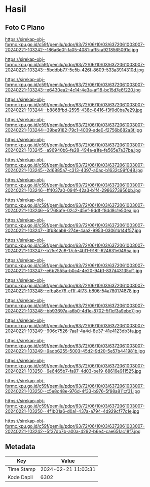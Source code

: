 # Hasil

## Foto C Plano

https://sirekap-obj-formc.kpu.go.id/c59f/pemilu/pdpr/63/72/06/10/03/6372061003007-20240221-103242--186a6e0f-fa05-4081-aff5-a9218565091d.jpg

https://sirekap-obj-formc.kpu.go.id/c59f/pemilu/pdpr/63/72/06/10/03/6372061003007-20240221-103243--5bddbb77-5e5b-426f-8609-533a3914310d.jpg

https://sirekap-obj-formc.kpu.go.id/c59f/pemilu/pdpr/63/72/06/10/03/6372061003007-20240221-103243--e6430ea2-4c14-4e3a-af18-bc15d7e6f220.jpg

https://sirekap-obj-formc.kpu.go.id/c59f/pemilu/pdpr/63/72/06/10/03/6372061003007-20240221-103244--b8868fbd-2595-438c-8416-f3f0d0ba7e29.jpg

https://sirekap-obj-formc.kpu.go.id/c59f/pemilu/pdpr/63/72/06/10/03/6372061003007-20240221-103244--39be9182-79c1-4009-ade0-f2756b682a3f.jpg

https://sirekap-obj-formc.kpu.go.id/c59f/pemilu/pdpr/63/72/06/10/03/6372061003007-20240221-103245--a96940b6-fe28-494a-a1fe-fe565e7a37ba.jpg

https://sirekap-obj-formc.kpu.go.id/c59f/pemilu/pdpr/63/72/06/10/03/6372061003007-20240221-103245--2d6885a7-c313-4397-a0ac-b1632c99f048.jpg

https://sirekap-obj-formc.kpu.go.id/c59f/pemilu/pdpr/63/72/06/10/03/6372061003007-20240221-103246--ff4037a0-094f-42a3-b1f4-2986273956bb.jpg

https://sirekap-obj-formc.kpu.go.id/c59f/pemilu/pdpr/63/72/06/10/03/6372061003007-20240221-103246--5f768afe-02c2-45ef-9ddf-f8dd8c1e50ea.jpg

https://sirekap-obj-formc.kpu.go.id/c59f/pemilu/pdpr/63/72/06/10/03/6372061003007-20240221-103247--3fb8cab9-274e-4aa2-9953-03061b144f57.jpg

https://sirekap-obj-formc.kpu.go.id/c59f/pemilu/pdpr/63/72/06/10/03/6372061003007-20240221-103247--b25e12c8-17c5-4b11-918f-624631e0495a.jpg

https://sirekap-obj-formc.kpu.go.id/c59f/pemilu/pdpr/63/72/06/10/03/6372061003007-20240221-103247--e6b2555a-b0c4-4e20-94b1-837d43135cf1.jpg

https://sirekap-obj-formc.kpu.go.id/c59f/pemilu/pdpr/63/72/06/10/03/6372061003007-20240221-103248--efba8c76-cf1f-4f73-b806-54a780174878.jpg

https://sirekap-obj-formc.kpu.go.id/c59f/pemilu/pdpr/63/72/06/10/03/6372061003007-20240221-103248--bb93697a-a6b0-4d1e-8702-5f1cf3a9ebc7.jpg

https://sirekap-obj-formc.kpu.go.id/c59f/pemilu/pdpr/63/72/06/10/03/6372061003007-20240221-103249--906c7526-7aa1-4a4d-8e37-41e4123db3fa.jpg

https://sirekap-obj-formc.kpu.go.id/c59f/pemilu/pdpr/63/72/06/10/03/6372061003007-20240221-103249--9adb6255-5003-45d2-9d20-5e57b441981b.jpg

https://sirekap-obj-formc.kpu.go.id/c59f/pemilu/pdpr/63/72/06/10/03/6372061003007-20240221-103250--6e6465b7-fa97-4d03-be19-68616e911525.jpg

https://sirekap-obj-formc.kpu.go.id/c59f/pemilu/pdpr/63/72/06/10/03/6372061003007-20240221-103250--c5e8c48e-976d-4f33-b976-5f98a811cf31.jpg

https://sirekap-obj-formc.kpu.go.id/c59f/pemilu/pdpr/63/72/06/10/03/6372061003007-20240221-103250--4f1b01a6-d0a1-437a-a794-4d929cf77c1e.jpg

https://sirekap-obj-formc.kpu.go.id/c59f/pemilu/pdpr/63/72/06/10/03/6372061003007-20240221-103242--5f37db7b-a00a-4292-b6e4-cae651ac18f7.jpg


## Metadata

| Key        | Value               |
| ---------- | ------------------- |
| Time Stamp | 2024-02-21 11:03:31 |
| Kode Dapil | 6302                |



